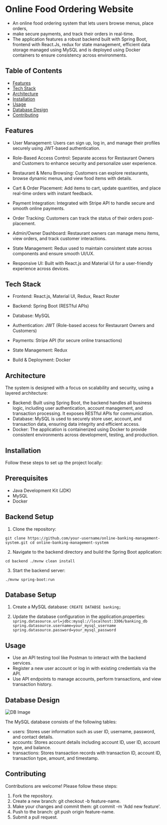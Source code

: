 # Online Food Ordering Website
- An online food ordering system that lets users browse menus, place orders,
-  make secure payments, and track their orders in real-time.
- The application features a robust backend built with Spring Boot, frontend with React.Js, redux for state management, efficient data storage managed using MySQL 
and is deployed using Docker containers to ensure consistency across environments.

## Table of Contents

- [Features](#features)
- [Tech Stack](#tech-stack)
- [Architecture](#architecture)
- [Installation](#installation)
- [Usage](#usage)
- [Database Design](#database-design)
- [Contributing](#contributing)


## Features
- User Management: Users can sign up, log in, and manage their profiles securely using JWT-based authentication.

- Role-Based Access Control: Separate access for Restaurant Owners and Customers to enhance security and personalize user experience.

- Restaurant & Menu Browsing: Customers can explore restaurants, browse dynamic menus, and view food items with details.

- Cart & Order Placement: Add items to cart, update quantities, and place real-time orders with instant feedback.

- Payment Integration: Integrated with Stripe API to handle secure and smooth online payments.

- Order Tracking: Customers can track the status of their orders post-placement.

- Admin/Owner Dashboard: Restaurant owners can manage menu items, view orders, and track customer interactions.

- State Management: Redux used to maintain consistent state across components and ensure smooth UI/UX.

- Responsive UI: Built with React.js and Material UI for a user-friendly experience across devices.

## Tech Stack
- Frontend: React.js, Material UI, Redux, React Router

- Backend: Spring Boot (RESTful APIs)

- Database: MySQL

- Authentication: JWT (Role-based access for Restaurant Owners and Customers)

- Payments: Stripe API (for secure online transactions)

- State Management: Redux

- Build & Deployment: Docker 

## Architecture
The system is designed with a focus on scalability and security, using a layered architecture:
- Backend: Built using Spring Boot, the backend handles all business logic, including user authentication, account management, and transaction processing. It exposes RESTful APIs for communication.
- Database: MySQL is used to securely store user, account, and transaction data, ensuring data integrity and efficient access.
- Docker: The application is containerized using Docker to provide consistent environments across development, testing, and production.

## Installation
Follow these steps to set up the project locally:

## Prerequisites
- Java Development Kit (JDK)
- MySQL
- Docker

## Backend Setup
  1. Clone the repository:
   
  `git clone https://github.com/your-username/online-banking-management-system.git
  cd online-banking-management-system`
  
  2. Navigate to the backend directory and build the Spring Boot application:

  `cd backend
  ./mvnw clean install`
  
  3. Start the backend server:
     
  `./mvnw spring-boot:run`

## Database Setup
1. Create a MySQL database:
`CREATE DATABSE banking;`

2. Update the database configuration in the application.properties:
`spring.datasource.url=jdbc:mysql://localhost:3306/banking_db
spring.datasource.username=your_mysql_username
spring.datasource.password=your_mysql_password`

## Usage
- Use an API testing tool like Postman to interact with the backend services.
- Register a new user account or log in with existing credentials via the API.
- Use API endpoints to manage accounts, perform transactions, and view transaction history.

## Database Design
![DB Image](https://res.cloudinary.com/dxfn9epwh/image/upload/v1725342370/v/cip7wwfsdvati6gvdgrz.png)

The MySQL database consists of the following tables:
- users: Stores user information such as user ID, username, password, and contact details.
- accounts: Stores account details including account ID, user ID, account type, and balance.
- transactions: Stores transaction records with transaction ID, account ID, transaction type, amount, and timestamp.

## Contributing
Contributions are welcome! Please follow these steps:
1. Fork the repository.
2. Create a new branch: git checkout -b feature-name.
3. Make your changes and commit them: git commit -m 'Add new feature'.
4. Push to the branch: git push origin feature-name.
5. Submit a pull request.
